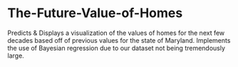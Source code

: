 # The-Future-Value-of-Homes
Predicts & Displays a visualization of the values of homes for the next few decades based off of previous values for the state of Maryland. Implements the use of Bayesian regression due to our dataset not being tremendously large.
